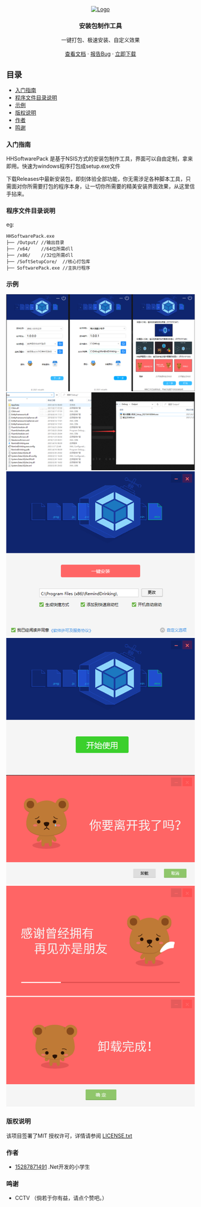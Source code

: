 
<p align="center">
  <a href="https://github.com/micahh28/HHSoftwarePack">
    <img src="Doc/favicon.ico" alt="Logo" width="80" height="80">
  </a>

  <h3 align="center">安装包制作工具</h3>
  <p align="center">
    一键打包、极速安装、自定义效果
    <br />
    <br />
    <a href="[https://github.com/15287871491/Packaging-tools-exe/edit/main/README.md](https://github.com/15287871491/Packaging-tools-exe/edit/main/README.md)">查看文档</a>
    ·
    <a href="https://github.com/15287871491/hhgiftcash/issues">报告Bug</a>
    ·
    <a href="https://github.com/15287871491/HHSoftwarePack/bin/Debug">立即下载</a>
  </p>

</p>


## 目录

- [入门指南](#入门指南)
- [程序文件目录说明](#程序文件目录说明)
- [示例](#示例)
- [版权说明](#版权说明)
- [作者](#作者)
- [鸣谢](#鸣谢)
<!-- - [捐赠](#捐赠) -->

### 入门指南
HHSoftwarePack 是基于NSIS方式的安装包制作工具，界面可以自由定制，拿来即用。快速为windows程序打包成setup.exe文件

下载Releases中最新安装包，即刻体验全部功能，你无需涉足各种脚本工具，只需面对你所需要打包的程序本身，让一切你所需要的精美安装界面效果，从这里信手拈来。

### 程序文件目录说明
eg:

```
HHSoftwarePack.exe
├── /Output/ //输出目录
├── /x64/    //64位所需dll
├── /x86/    //32位所需dll
├── /SoftSetupCore/  //核心打包库
├── SoftwarePack.exe //主执行程序

```

### 示例

<img src="Doc/1.png">
<img src="Doc/2.png">
<img src="Doc/3.png">
<img src="Doc/4.png">
<img src="Doc/5.png">
<img src="Doc/6.png">
<img src="Doc/7.png">

### 版权说明

该项目签署了MIT 授权许可，详情请参阅 [LICENSE.txt](https://github.com/15287871491/HHSoftwarePack/blob/main/LICENSE)

### 作者

- [15287871491](https://github.com/15287871491) .Net开发的小学生

### 鸣谢
- CCTV
（倘若于你有益，请点个赞吧。）

<!-- ### 捐赠

- 请在体验后再考虑自愿捐助。倘若于你有益，欢迎小额赞赏（学生党请勿投币）。

  如需退款请将带有付款单号的截图和收款二维码发送邮件至：1067051515@qq.coom

<table>
    <tr>
        <td><img src="Doc/Alipay.JPG" alt="Logo" width="260" height="260"></td>
        <td><img src="Doc/WeChat.JPG" alt="Logo" width="260" height="260"></td>
    </tr>
</table> -->


